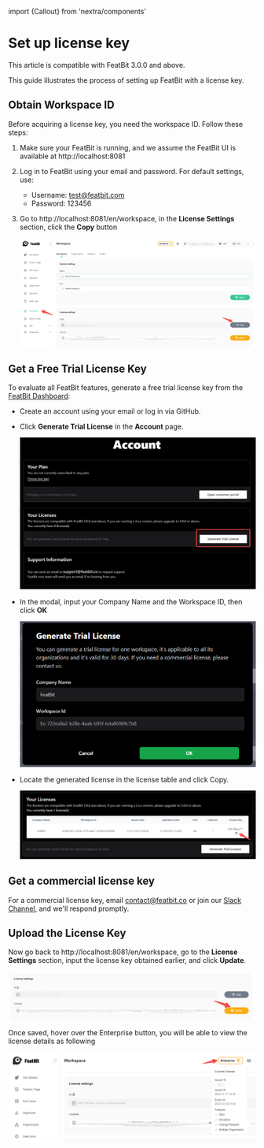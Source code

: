 import {Callout} from 'nextra/components'

# Set up license key

<Callout type="info">
  This article is compatible with FeatBit 3.0.0 and above.
</Callout>

This guide illustrates the process of setting up FeatBit with a license key.

## Obtain Workspace ID

Before acquiring a license key, you need the workspace ID. Follow these steps:

1. Make sure your FeatBit is running, and we assume the FeatBit UI is available at http://localhost:8081
2. Log in to FeatBit using your email and password. For default settings, use:
   - Username: test@featbit.com
   - Password: 123456
  
3. Go to http://localhost:8081/en/workspace, in the **License Settings** section, click the **Copy** button
   
   ![](./assets/workspaceid.png)

## Get a Free Trial License Key

To evaluate all FeatBit features, generate a free trial license key from the [FeatBit Dashboard](https://dashboard.featbit.co/account):

- Create an account using your email or log in via GitHub.
- Click **Generate Trial License** in the **Account** page.

  ![](./assets/request-trial-license1.png)
- In the modal, input your Company Name and the Workspace ID, then click **OK**

  ![](./assets/request-trial-license2.png)
- Locate the generated license in the license table and click Copy.

  ![](./assets/request-trial-license3.png)

## Get a commercial license key

For a commercial license key, email [contact@featbit.co](mailto:contact@featbit.co) or join our [Slack Channel](https://join.slack.com/t/featbit/shared_invite/zt-1ew5e2vbb-x6Apan1xZOaYMnFzqZkGNQ), and we'll respond promptly.
## Upload the License Key

Now go back to http://localhost:8081/en/workspace, go to the **License Settings** section, input the license key obtained earlier, and click **Update**.

![](./assets/save_license_key.png)

Once saved, hover over the Enterprise button, you will be able to view the license details as following

![](./assets/check-license.png)